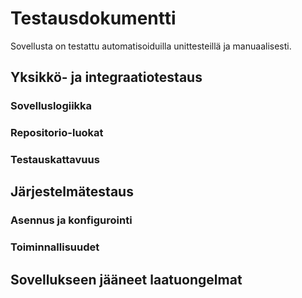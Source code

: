 # Testausdokumentti

Sovellusta on testattu automatisoiduilla unittesteillä ja manuaalisesti.


## Yksikkö- ja integraatiotestaus

### Sovelluslogiikka



### Repositorio-luokat

### Testauskattavuus


## Järjestelmätestaus

### Asennus ja konfigurointi

### Toiminnallisuudet



## Sovellukseen jääneet laatuongelmat



